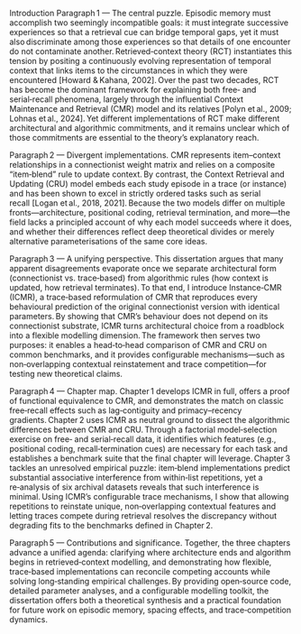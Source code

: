 Introduction
Paragraph 1 — The central puzzle.
Episodic memory must accomplish two seemingly incompatible goals: it must integrate successive experiences so that a retrieval cue can bridge temporal gaps, yet it must also discriminate among those experiences so that details of one encounter do not contaminate another. Retrieved‑context theory (RCT) instantiates this tension by positing a continuously evolving representation of temporal context that links items to the circumstances in which they were encountered [Howard & Kahana, 2002]. Over the past two decades, RCT has become the dominant framework for explaining both free‑ and serial‑recall phenomena, largely through the influential Context Maintenance and Retrieval (CMR) model and its relatives [Polyn et al., 2009; Lohnas et al., 2024]. Yet different implementations of RCT make different architectural and algorithmic commitments, and it remains unclear which of those commitments are essential to the theory’s explanatory reach.

Paragraph 2 — Divergent implementations.
CMR represents item–context relationships in a connectionist weight matrix and relies on a composite “item‑blend” rule to update context. By contrast, the Context Retrieval and Updating (CRU) model embeds each study episode in a trace (or instance) and has been shown to excel in strictly ordered tasks such as serial recall [Logan et al., 2018, 2021]. Because the two models differ on multiple fronts—architecture, positional coding, retrieval termination, and more—the field lacks a principled account of why each model succeeds where it does, and whether their differences reflect deep theoretical divides or merely alternative parameterisations of the same core ideas.

Paragraph 3 — A unifying perspective.
This dissertation argues that many apparent disagreements evaporate once we separate architectural form (connectionist vs. trace‑based) from algorithmic rules (how context is updated, how retrieval terminates). To that end, I introduce Instance‑CMR (ICMR), a trace‑based reformulation of CMR that reproduces every behavioural prediction of the original connectionist version with identical parameters. By showing that CMR’s behaviour does not depend on its connectionist substrate, ICMR turns architectural choice from a roadblock into a flexible modelling dimension. The framework then serves two purposes: it enables a head‑to‑head comparison of CMR and CRU on common benchmarks, and it provides configurable mechanisms—such as non‑overlapping contextual reinstatement and trace competition—for testing new theoretical claims.

Paragraph 4 — Chapter map.
Chapter 1 develops ICMR in full, offers a proof of functional equivalence to CMR, and demonstrates the match on classic free‑recall effects such as lag‑contiguity and primacy–recency gradients. Chapter 2 uses ICMR as neutral ground to dissect the algorithmic differences between CMR and CRU. Through a factorial model‑selection exercise on free‑ and serial‑recall data, it identifies which features (e.g., positional coding, recall‑termination cues) are necessary for each task and establishes a benchmark suite that the final chapter will leverage. Chapter 3 tackles an unresolved empirical puzzle: item‑blend implementations predict substantial associative interference from within‑list repetitions, yet a re‑analysis of six archival datasets reveals that such interference is minimal. Using ICMR’s configurable trace mechanisms, I show that allowing repetitions to reinstate unique, non‑overlapping contextual features and letting traces compete during retrieval resolves the discrepancy without degrading fits to the benchmarks defined in Chapter 2.

Paragraph 5 — Contributions and significance.
Together, the three chapters advance a unified agenda: clarifying where architecture ends and algorithm begins in retrieved‑context modelling, and demonstrating how flexible, trace‑based implementations can reconcile competing accounts while solving long‑standing empirical challenges. By providing open‑source code, detailed parameter analyses, and a configurable modelling toolkit, the dissertation offers both a theoretical synthesis and a practical foundation for future work on episodic memory, spacing effects, and trace‑competition dynamics.